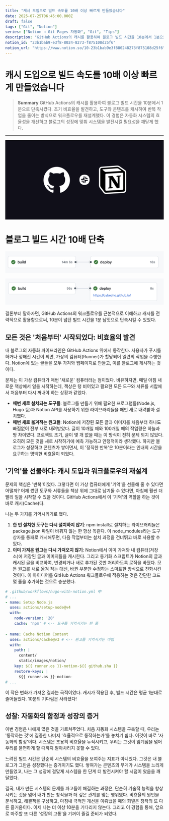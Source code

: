 ```yaml
---
title: "캐시 도입으로 빌드 속도를 10배 이상 빠르게 만들었습니다"
date: 2025-07-25T06:45:00.000Z
draft: false
tags: ["Git", "Notion"]
series: ["Notion ↔ Git Pages 자동화", "Git", "Tips"]
description: "GitHub Actions의 캐시를 활용하여 블로그 빌드 시간을 10분에서 1분으로 단축시켰다. 초기 비효율을 발견하고, 도구와 콘텐츠를 캐시하여 반복 작업을 줄이는 방식으로 워크플로우를 재설계했다. 이 경험은 자동화 시스템의 효율성을 개선하고 블로그의 성장에 맞춰 시스템을 발전시킬 필요성을 깨닫게 했다."
notion_id: "23b1bab9-e3f8-8024-8273-f875108d25f6"
notion_url: "https://www.notion.so/10-23b1bab9e3f880248273f875108d25f6"
---
```


# 캐시 도입으로 빌드 속도를 10배 이상 빠르게 만들었습니다

> **Summary**
> GitHub Actions의 캐시를 활용하여 블로그 빌드 시간을 10분에서 1분으로 단축시켰다. 초기 비효율을 발견하고, 도구와 콘텐츠를 캐시하여 반복 작업을 줄이는 방식으로 워크플로우를 재설계했다. 이 경험은 자동화 시스템의 효율성을 개선하고 블로그의 성장에 맞춰 시스템을 발전시킬 필요성을 깨닫게 했다.

---

![Image](image_455c95d412cb.png)

# 블로그 빌드 시간 10배 단축

![Image](image_903450d92c07.png)

![Image](image_f3dc236fe76e.png)

결론부터 말하자면, GitHub Actions의 워크플로우를 근본적으로 이해하고 캐시를 전략적으로 활용함으로써, 10분이 넘던 빌드 시간을 1분 남짓으로 단축시킬 수 있었다.

## 모든 것은 '처음부터' 시작되었다: 비효율의 발견

내 블로그의 자동화 파이프라인은 GitHub Actions 위에서 동작한다. 사용자가 푸시를 하거나 정해진 시간이 되면, 가상의 컴퓨터(Runner)가 할당되어 일련의 작업을 수행한다. Notion에 있는 글들을 모두 가져와 웹페이지로 만들고, 이를 블로그에 게시하는 것이다.

문제는 이 가상 컴퓨터가 매번 '새로운' 컴퓨터라는 점이었다. 비유하자면, 매일 아침 새로운 책상에서 일을 시작하는데, 책상은 텅 비어있고 필요한 모든 도구와 서류를 서랍에서 처음부터 다시 꺼내야 하는 상황과 같았다.

- **매번 새로 설치되는 도구들**: 블로그를 만들기 위해 필요한 프로그램들(Node.js, Hugo 등)과 Notion API를 사용하기 위한 라이브러리들을 매번 새로 내려받아 설치했다.
- **매번 새로 옮겨적는 원고들**: Notion에 저장된 모든 글과 이미지를 처음부터 하나도 빠짐없이 전부 새로 내려받았다. 글이 10개일 때와 100개일 때의 작업량은 하늘과 땅 차이였다.
프로젝트 초기, 글이 몇 개 없을 때는 이 방식이 전혀 문제 되지 않았다. 오히려 모든 것을 새로 시작하기에 예측 가능하고 안정적이라 생각했다. 하지만 블로그가 성장하고 콘텐츠가 쌓이면서, 이 '정직한 반복'은 10분이라는 인내의 시간을 요구하는 명백한 비효율이 되었다.

## '기억'을 선물하다: 캐시 도입과 워크플로우의 재설계

문제의 핵심은 '반복'이었다. 그렇다면 이 가상 컴퓨터에게 '기억'을 선물해 줄 수 있다면 어떨까? 어제 썼던 도구와 서류들을 책상 위에 그대로 남겨둘 수 있다면, 아침에 훨씬 더 빨리 일을 시작할 수 있을 것이다. GitHub Actions에서 이 '기억'의 역할을 하는 것이 바로 캐시(Cache)다.

나는 두 가지를 기억시키기로 했다.

1. **한 번 설치한 도구는 다시 설치하지 않기**: npm install로 설치하는 라이브러리들은 package.json 파일이 바뀌지 않는 한 항상 똑같다. 이 node_modules라는 도구 상자를 통째로 캐시해두면, 다음 작업부터는 설치 과정을 건너뛰고 바로 사용할 수 있다.
1. **이미 가져온 원고는 다시 가져오지 않기**: Notion에서 이미 가져와 내 컴퓨터(저장소)에 저장된 글과 이미지들을 캐시한다. 그리고 동기화 스크립트가 Notion의 글과 캐시된 글을 비교하여, 변경되거나 새로 추가된 것만 처리하도록 로직을 바꿨다. 모든 원고를 새로 옮겨 적는 대신, 바뀐 부분만 수정하는 스마트한 방식으로 진화시킨 것이다.
이 아이디어를 GitHub Actions 워크플로우에 적용하는 것은 간단한 코드 몇 줄을 추가하는 것으로 충분했다.

```yaml
# .github/workflows/hugo-with-notion.yml 中
# ...
- name: Setup Node.js
  uses: actions/setup-node@v4
  with:
    node-version: '20'
    cache: 'npm' # <-- 도구를 기억시키는 한 줄

- name: Cache Notion Content
  uses: actions/cache@v3 # <-- 원고를 기억시키는 마법
  with:
    path: |
      content/
      static/images/notion/
    key: ${{ runner.os }}-notion-${{ github.sha }}
    restore-keys: |
      ${{ runner.os }}-notion-
# ...

```

이 작은 변화가 가져온 결과는 극적이었다. 캐시가 적용된 후, 빌드 시간은 평균 1분대로 줄어들었다. 10분의 기다림은 사라졌다!

## 성찰: 자동화의 함정과 성장의 증거

이번 경험은 나에게 많은 것을 가르쳐주었다. 처음 자동화 시스템을 구축할 때, 우리는 '동작하는 것'에 집중한 나머지 '효율적으로 동작하는가'를 놓치기 쉽다. 이것이 바로 '자동화의 함정'이다. 시스템은 조용히 비효율을 누적시키고, 우리는 그것이 임계점을 넘어 우리를 불편하게 할 때까지 알아차리지 못할 수 있다.

느려진 빌드 시간은 단순히 시스템의 비효율을 보여주는 지표가 아니었다. 그것은 내 블로그가 그만큼 성장했다는 증거이기도 했다. 쌓여가는 콘텐츠의 무게가 시스템을 느리게 만들었고, 나는 그 성장에 걸맞게 시스템을 한 단계 더 발전시켜야 할 시점이 왔음을 깨달았다.

결국, 내가 만든 시스템의 문제를 파고들어 해결하는 과정은, 단순히 기술적 능력을 향상시키는 것을 넘어 내가 만든 창작물과 더 깊은 관계를 맺는 행위였다. 비효율의 원인을 분석하고, 해결책을 구상하고, 마침내 극적인 개선을 이뤄냈을 때의 희열은 창작의 또 다른 즐거움이다. 이제 나는 더 이상 10분을 기다리지 않는다. 그리고 이 경험을 통해, 앞으로 마주할 또 다른 '성장의 고통'을 기꺼이 즐길 준비가 되었다.

